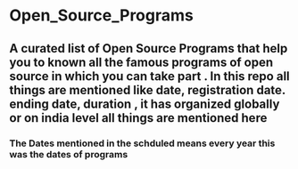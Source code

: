 # Open_Source_Programs

## A curated list of Open Source Programs that help you to known all the famous programs of open source in which you can take part . In this repo all things are mentioned like date, registration date. ending date, duration , it has organized globally or on india level all things are mentioned here

### The Dates mentioned in the schduled means every year this was the dates of programs 

